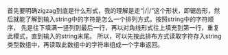 首先要明确zigzag到底是什么形式，我的理解是走“|/|/”这个形状，即锯齿形，然后就能了解到输入string中的字符是怎么一个排列方式，按照string中的字符顺序，
先是往下填满一竖列到最后一行，再以对角线形式往上填充到第一行，重复此模式，直到输入的string末尾。
所以，可以先按此排布方式读取字符存入string类型数组中，再读取此数组中的字符串组成一个字串返回。
